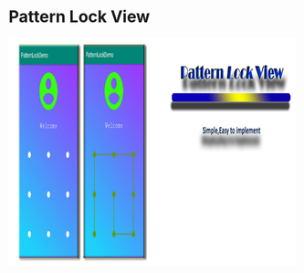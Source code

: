 # Pattern Lock View

<img src="https://github.com/zaman-pallob/patternlockview/blob/screenshot/banner.png" alt="drawing" width="1000" height="400" />

# <br/><br/><br/><br/>

